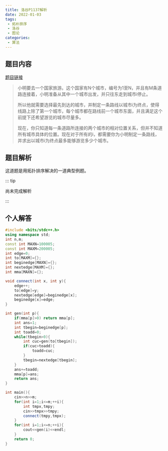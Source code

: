 ```yaml
---
title: 洛谷P1137解析
date: 2022-01-03
tags:
 - 拓朴排序
 - 洛谷
 - 图论
categories: 
 - 算法
---
```

## 题目内容

[题目链接](https://www.luogu.com.cn/problem/P1137)

> 小明要去一个国家旅游。这个国家有N个城市，编号为1至N，并且有M条道路连接着，小明准备从其中一个城市出发，并只往东走到城市i停止。
>
> 所以他就需要选择最先到达的城市，并制定一条路线以城市i为终点，使得线路上除了第一个城市，每个城市都在路线前一个城市东面，并且满足这个前提下还希望游览的城市尽量多。
>
> 现在，你只知道每一条道路所连接的两个城市的相对位置关系，但并不知道所有城市具体的位置。现在对于所有的i，都需要你为小明制定一条路线，并求出以城市i为终点最多能够游览多少个城市。

## 题目解析

这道题是用拓扑排序解决的一道典型例题。

::: tip

尚未完成解析

:::

## 个人解答

```cpp
#include <bits/stdc++.h>
using namespace std;
int n,m;
const int MAXN=100005;
const int MAXM=200005;
int edge=0;
int to[MAXM]={};
int beginedge[MAXN]={};
int nextedge[MAXM]={};
int mma[MAXN]={};

void connect(int x, int y){
    edge++;
    to[edge]=y;
    nextedge[edge]=beginedge[x];
    beginedge[x]=edge;
}

int gen(int p){
    if(mma[p]>0) return mma[p];
    int ans=1;
    int tbegin=beginedge[p];
    int toadd=0;
    while(tbegin>0){
        int cuc=gen(to[tbegin]);
        if(cuc>toadd){
            toadd=cuc;
        }
        tbegin=nextedge[tbegin];
    }
    ans+=toadd;
    mma[p]=ans;
    return ans;
}

int main(){
    cin>>n>>m;
    for(int i=1;i<=m;++i){
        int tmpx,tmpy;
        cin>>tmpx>>tmpy;
        connect(tmpy,tmpx);
    }
    for(int i=1;i<=n;++i){
        cout<<gen(i)<<endl;
    }
    return 0;
}
```
